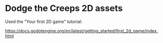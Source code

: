 # Dodge the Creeps 2D assets

Used the "Your first 2D game" tutorial:

https://docs.godotengine.org/en/latest/getting_started/first_2d_game/index.html
